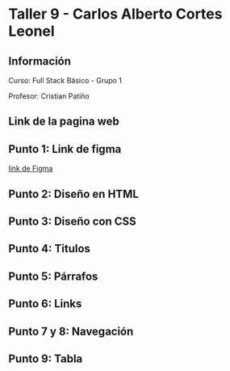 <h1>Taller 9 - Carlos Alberto Cortes Leonel </h1>

<h2>Información</h2>
<p> Curso: Full Stack Básico - Grupo 1</p>
<p>Profesor: Cristian Patiño</p>

 <h2>Link de la pagina web</h2>

 <h2>Punto 1: Link de figma</h2>
 <a href="https://www.figma.com/file/D3O7oxBfUvMaxVtzER1Pv6/Carlos-Alberto-Cortes-Leonel?type=design&node-id=7%3A256&mode=design&t=5k55zsjh7b4HIz1i-1"> link de Figma</a>
 <h2>Punto 2: Diseño en HTML</h2>

 <h2>Punto 3: Diseño con CSS</h2>

 <h2>Punto 4: Titulos</h2>

 <h2>Punto 5: Párrafos</h2>

 <h2>Punto 6: Links</h2>

 <h2>Punto 7 y 8: Navegación</h2>

 <h2>Punto 9: Tabla</h2>